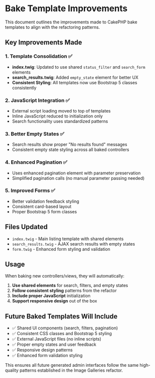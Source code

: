 # Bake Template Improvements

This document outlines the improvements made to CakePHP bake templates to align with the refactoring patterns.

## Key Improvements Made

### 1. **Template Consolidation** ✅
- **index.twig**: Updated to use shared `status_filter` and `search_form` elements
- **search_results.twig**: Added `empty_state` element for better UX
- **Consistent Styling**: All templates now use Bootstrap 5 classes consistently

### 2. **JavaScript Integration** ✅  
- External script loading moved to top of templates
- Inline JavaScript reduced to initialization only
- Search functionality uses standardized patterns

### 3. **Better Empty States** ✅
- Search results show proper "No results found" messages
- Consistent empty state styling across all baked controllers

### 4. **Enhanced Pagination** ✅
- Uses enhanced pagination element with parameter preservation
- Simplified pagination calls (no manual parameter passing needed)

### 5. **Improved Forms** ✅
- Better validation feedback styling
- Consistent card-based layout
- Proper Bootstrap 5 form classes

## Files Updated

- `index.twig` - Main listing template with shared elements
- `search_results.twig` - AJAX search results with empty states
- `form.twig` - Enhanced form styling and validation

## Usage

When baking new controllers/views, they will automatically:

1. **Use shared elements** for search, filters, and empty states
2. **Follow consistent styling** patterns from the refactor
3. **Include proper JavaScript** initialization
4. **Support responsive design** out of the box

## Future Baked Templates Will Include

- ✅ Shared UI components (search, filters, pagination)
- ✅ Consistent CSS classes and Bootstrap 5 styling  
- ✅ External JavaScript files (no inline scripts)
- ✅ Proper empty states and user feedback
- ✅ Responsive design patterns
- ✅ Enhanced form validation styling

This ensures all future generated admin interfaces follow the same high-quality patterns established in the Image Galleries refactor.